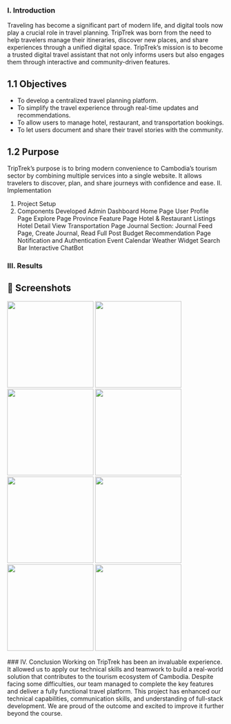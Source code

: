### I. Introduction
Traveling has become a significant part of modern life, and digital tools now play a crucial role in travel planning. TripTrek was born from the need to help travelers manage their itineraries, discover new places, and share experiences through a unified digital space.
TripTrek’s mission is to become a trusted digital travel assistant that not only informs users but also engages them through interactive and community-driven features.

## 1.1 Objectives
- To develop a centralized travel planning platform.
- To simplify the travel experience through real-time updates and recommendations.
- To allow users to manage hotel, restaurant, and transportation bookings.
- To let users document and share their travel stories with the community.
  
## 1.2 Purpose
TripTrek’s purpose is to bring modern convenience to Cambodia’s tourism sector by combining multiple services into a single website. It allows travelers to discover, plan, and share journeys with confidence and ease.
II. Implementation
1. Project Setup
2. Components Developed
Admin Dashboard
Home Page
User Profile Page
Explore Page
Province Feature Page
Hotel & Restaurant Listings
Hotel Detail View
Transportation Page
Journal Section: Journal Feed Page, Create Journal, Read Full Post
Budget Recommendation Page
Notification and Authentication
Event Calendar
Weather Widget
Search Bar
Interactive ChatBot

### III. Results
## 📱 Screenshots
<p float="left">
  <img src="https://github.com/user-attachments/assets/04e8f303-c9c9-4c35-9b06-36f589f701f1" width="200" />
  <img src="https://github.com/user-attachments/assets/44a3c980-f1a5-4046-b572-3dba9f9d9b3f" width="200" />
  <img src="https://github.com/user-attachments/assets/626b7381-e176-4ec2-b253-81a19ac44184" width="200" />
  <img src="https://github.com/user-attachments/assets/1fb77b64-8bed-45ca-b589-1f2c12b55ef6" width="200" />
  <img src="https://github.com/user-attachments/assets/c0ce5b6f-9cb7-4366-a9fb-06986e77ebb1" width="200" />
  <img src="https://github.com/user-attachments/assets/95649e82-e155-4c8b-85e5-017debfce851" width="200" />
  <img src="https://github.com/user-attachments/assets/302516fa-431d-494a-bec1-22830027487c" width="200" />
  <img src="https://github.com/user-attachments/assets/626b7381-e176-4ec2-b253-81a19ac44184" width="200" />
</p>
### IV. Conclusion
Working on TripTrek has been an invaluable experience. It allowed us to apply our technical skills and teamwork to build a real-world solution that contributes to the tourism ecosystem of Cambodia. Despite facing some difficulties, our team managed to complete the key features and deliver a fully functional travel platform.
This project has enhanced our technical capabilities, communication skills, and understanding of full-stack development. We are proud of the outcome and excited to improve it further beyond the course.
